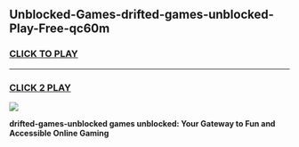 
## Unblocked-Games-drifted-games-unblocked-Play-Free-qc60m
<h3>
<a href="https://premium76.site?title=drifted-games-unblocked&ref=20M">CLICK TO PLAY</a></h3>
<hr>

<h3>
<a href="https://premium76.site?title=drifted-games-unblocked&ref=20M">CLICK 2 PLAY</a>
  
</h3>

<a href="https://premium76.site?title=drifted-games-unblocked&ref=19M"><img src="https://clearcache.store/games.png"></a>


**drifted-games-unblocked games unblocked: Your Gateway to Fun and Accessible Online Gaming**
